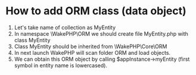 How to add ORM class (data object)
==================================

1. Let's take name of collection as MyEntity  
1. In namespace \WakePHP\ORM we should create file MyEntity.php with class MyEntity   
1. Class MyEntity should be inherited from \WakePHP\Core\ORM    
1. In next launch WakePHP will scan folder ORM and load objects.    
1. We can obtain this ORM object by calling $appInstance->myEntity (first symbol in entity name is lowercased).  
  